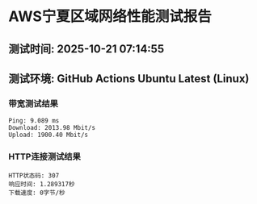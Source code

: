 # AWS宁夏区域网络性能测试报告
## 测试时间: 2025-10-21 07:14:55
## 测试环境: GitHub Actions Ubuntu Latest (Linux)

### 带宽测试结果
```
Ping: 9.089 ms
Download: 2013.98 Mbit/s
Upload: 1900.40 Mbit/s
```

### HTTP连接测试结果
```
HTTP状态码: 307
响应时间: 1.289317秒
下载速度: 0字节/秒
```

